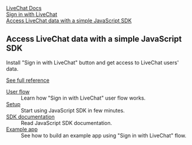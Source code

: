 <section class="docs-full-desc light">
	<div class="content">
		<div class="content-column">
			<div class="docs-covers">
				<a href="/sign-in-with-livechat" class="docs-cover fuchsia" data-color="#e067a4">
					<div class="docs-cover-header">LiveChat Docs</div>
					<div class="docs-cover-title">Sign in with <span class="docs-cover-underline">LiveChat</span></div>
					<div class="docs-cover-subtitle">Access LiveChat data with a simple JavaScript SDK</div>
				</a>
				<div class="docs-cover-intro">
					<h2>Access LiveChat data with a simple JavaScript SDK</h2>
					<p>Install "Sign in with LiveChat" button and get access to LiveChat users' data.</p>
					<a href="/sign-in-with-livechat/" class="cta fuchsia">See full reference</a>
				</div>
			</div>
		</div>
		<div class="content-column">
			<div class="docs-covers">
				<dl class="docs-sections fuchsia">
					<dt><a href="/sign-in-with-livechat/#user-flow">User flow</a></dt>
					<dd>Learn how "Sign in with LiveChat" user flow works.</dd>
					<dt><a href="/sign-in-with-livechat/#setup">Setup</a></dt>
					<dd>Start using JavaScript SDK in few minutes.</dd>
					<dt><a href="/sign-in-with-livechat/#sdk-documentation">SDK documentation</a></dt>
					<dd>Read JavaScript SDK documentation.</dd>
					<dt><a href="/sign-in-with-livechat/#example-app">Example app</a></dt>
					<dd>See how to build an example app using "Sign in with LiveChat" flow.</dd>
				</dl>
			</div>
		</div>
	</div>
</section>
